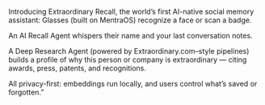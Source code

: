 Introducing Extraordinary Recall, the world’s first AI-native social memory assistant:
Glasses (built on MentraOS) recognize a face or scan a badge.


An AI Recall Agent whispers their name and your last conversation notes.


A Deep Research Agent (powered by Extraordinary.com–style pipelines) builds a profile of why this person or company is extraordinary — citing awards, press, patents, and recognitions.


All privacy-first: embeddings run locally, and users control what’s saved or forgotten.”
